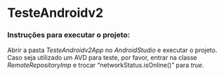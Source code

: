 # TesteAndroidv2

### Instruções para executar o projeto: 
Abrir a pasta *TesteAndroidv2App* no *AndroidStudio* e executar o projeto. Caso seja utilizado um AVD para teste, por favor, entrar  na classe *RemoteRepositoryImp* e trocar “networkStatus.isOnline()” para *true*.
